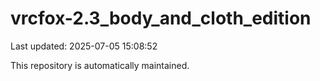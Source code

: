 # vrcfox-2.3_body_and_cloth_edition

Last updated: 2025-07-05 15:08:52

This repository is automatically maintained.
